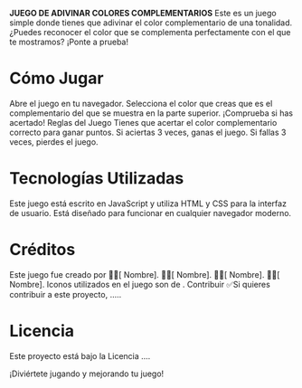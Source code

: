 **JUEGO DE ADIVINAR COLORES COMPLEMENTARIOS**
Este es un juego simple donde tienes que adivinar el color complementario de una tonalidad.
¿Puedes reconocer el color que se complementa perfectamente con el que te mostramos?
¡Ponte a prueba!

# Cómo Jugar

Abre el juego en tu navegador.
Selecciona el color que creas que es el complementario del que se muestra en la parte superior.
¡Comprueba si has acertado!
Reglas del Juego
Tienes que acertar el color complementario correcto para ganar puntos.
Si aciertas 3 veces, ganas el juego.
Si fallas 3 veces, pierdes el juego.

# Tecnologías Utilizadas

Este juego está escrito en JavaScript y utiliza HTML y CSS para la interfaz de usuario. Está diseñado para funcionar en cualquier navegador moderno.

<!--Instrucciones de Ejecución
Clona este repositorio en tu máquina local.
Abre el archivo index.html en tu navegador web preferido.
¡Juega y diviértete!-->

# Créditos

Este juego fue creado por
👨‍🦰[ Nombre].
👩‍🦰[ Nombre].
👨‍🦰[ Nombre].
👩‍🦰[ Nombre].
Iconos utilizados en el juego son de .
Contribuir
✅Si quieres contribuir a este proyecto, .....

# Licencia

Este proyecto está bajo la Licencia ....

¡Diviértete jugando y mejorando tu juego!
